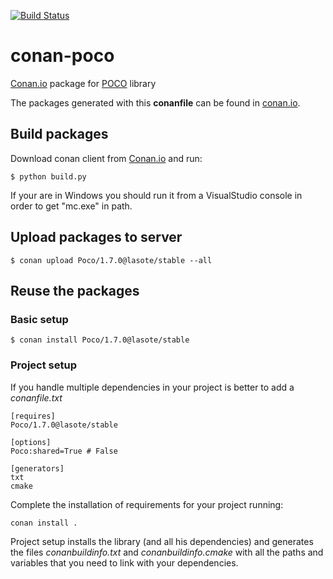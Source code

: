 [![Build Status](https://travis-ci.org/lasote/conan-poco.svg?branch=master)](https://travis-ci.org/lasote/conan-poco)

# conan-poco

[Conan.io](https://conan.io) package for [POCO](http://pocoproject.org/) library

The packages generated with this **conanfile** can be found in [conan.io](https://conan.io/source/Poco/1.7.9/lasote/stable).

## Build packages

Download conan client from [Conan.io](https://conan.io) and run:

    $ python build.py

If your are in Windows you should run it from a VisualStudio console in order to get "mc.exe" in path.

## Upload packages to server

    $ conan upload Poco/1.7.0@lasote/stable --all

## Reuse the packages

### Basic setup

    $ conan install Poco/1.7.0@lasote/stable

### Project setup

If you handle multiple dependencies in your project is better to add a *conanfile.txt*

    [requires]
    Poco/1.7.0@lasote/stable

    [options]
    Poco:shared=True # False

    [generators]
    txt
    cmake

Complete the installation of requirements for your project running:</small></span>

    conan install .

Project setup installs the library (and all his dependencies) and generates the files *conanbuildinfo.txt* and *conanbuildinfo.cmake* with all the paths and variables that you need to link with your dependencies.

